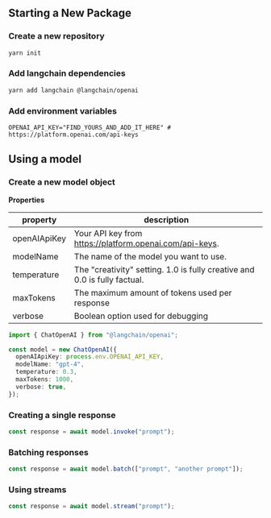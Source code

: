 ## Starting a New Package

### Create a new repository

```bash
yarn init
```

### Add langchain dependencies

```bash
yarn add langchain @langchain/openai
```

### Add environment variables

```dotenv
OPENAI_API_KEY="FIND_YOURS_AND_ADD_IT_HERE" # https://platform.openai.com/api-keys
```

## Using a model

### Create a new model object

**Properties**

| property     | description                                                               |
| ------------ | ------------------------------------------------------------------------- |
| openAIApiKey | Your API key from <https://platform.openai.com/api-keys>.                 |
| modelName    | The name of the model you want to use.                                    |
| temperature  | The "creativity" setting. 1.0 is fully creative and 0.0 is fully factual. |
| maxTokens    | The maximum amount of tokens used per response                            |
| verbose      | Boolean option used for debugging                                         |

```typescript
import { ChatOpenAI } from "@langchain/openai";

const model = new ChatOpenAI({
  openAIApiKey: process.env.OPENAI_API_KEY,
  modelName: "gpt-4",
  temperature: 0.3,
  maxTokens: 1000,
  verbose: true,
});
```

### Creating a single response

```typescript
const response = await model.invoke("prompt");
```

### Batching responses

```typescript
const response = await model.batch(["prompt", "another prompt"]);
```

### Using streams

```typescript
const response = await model.stream("prompt");
```
